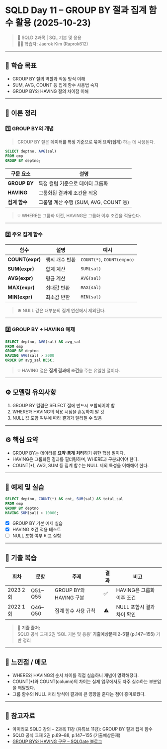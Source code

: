 # **SQLD Day 11 – GROUP BY 절과 집계 함수 활용 (2025-10-23)**
> 📘 SQLD 2과목 | SQL 기본 및 응용  
> 🧑‍💻 학습자: Jaerok Kim (Raprok612)

---

## **🎯 학습 목표**
- GROUP BY 절의 역할과 작동 방식 이해  
- SUM, AVG, COUNT 등 집계 함수 사용법 숙지  
- GROUP BY와 HAVING 절의 차이점 이해

---

## **🧠 이론 정리**

### **1️⃣ GROUP BY의 개념**
> GROUP BY 절은 **데이터를 특정 기준으로 묶어 요약(집계)** 하는 데 사용된다.

```sql
SELECT deptno, AVG(sal)
FROM emp
GROUP BY deptno;
```

| 구문 요소 | 설명 |
|------------|------|
| **GROUP BY** | 특정 컬럼 기준으로 데이터 그룹화 |
| **HAVING** | 그룹화된 결과에 조건을 적용 |
| **집계 함수** | 그룹별 계산 수행 (SUM, AVG, COUNT 등) |

> 💡 WHERE는 그룹화 이전, HAVING은 그룹화 이후 조건을 적용한다.

---

### **2️⃣ 주요 집계 함수**
| 함수 | 설명 | 예시 |
|------|------|------|
| **COUNT(expr)** | 행의 개수 반환 | `COUNT(*)`, `COUNT(empno)` |
| **SUM(expr)** | 합계 계산 | `SUM(sal)` |
| **AVG(expr)** | 평균 계산 | `AVG(sal)` |
| **MAX(expr)** | 최대값 반환 | `MAX(sal)` |
| **MIN(expr)** | 최소값 반환 | `MIN(sal)` |

> ⚙️ NULL 값은 대부분의 집계 연산에서 제외된다.

---

### **3️⃣ GROUP BY + HAVING 예제**
```sql
SELECT deptno, AVG(sal) AS avg_sal
FROM emp
GROUP BY deptno
HAVING AVG(sal) > 2000
ORDER BY avg_sal DESC;
```

> 💡 HAVING 절은 **집계 결과에 조건**을 주는 유일한 절이다.

---

## **⚙️ 모델링 유의사항**
1. GROUP BY 컬럼은 SELECT 절에 반드시 포함되어야 함  
2. WHERE과 HAVING의 적용 시점을 혼동하지 말 것  
3. NULL 값 포함 여부에 따라 결과가 달라질 수 있음  

---

## **⚙️ 핵심 요약**
- GROUP BY는 데이터를 **요약·통계 처리**하기 위한 핵심 절이다.  
- HAVING은 그룹화된 결과를 필터링하며, WHERE과 구분되어야 한다.  
- COUNT(*), AVG, SUM 등 집계 함수는 NULL 제외 특성을 이해해야 한다.

---

## **🧮 예제 및 실습**
```sql
SELECT deptno, COUNT(*) AS cnt, SUM(sal) AS total_sal
FROM emp
GROUP BY deptno
HAVING SUM(sal) > 10000;
```
- [x] GROUP BY 기본 예제 실습  
- [x] HAVING 조건 적용 테스트  
- [ ] NULL 포함 여부 비교 실험  

---

## **🧾 기출 복습**
| 회차 | 문항 | 주제 | 결과 | 비고 |
|------|------|------|------|------|
| 2023 2회 | Q51–Q55 | GROUP BY와 HAVING 구분 | ✅ | HAVING은 그룹화 이후 조건 |
| 2022 1회 | Q46–Q50 | 집계 함수 사용 규칙 | ⚠ | NULL 포함시 결과 차이 확인 |

> 📘 **기출 출처:**  
> SQLD 공식 교재 2권 ‘SQL 기본 및 응용’ **기출예상문제 2-5절 (p.147~155)** 기반 정리

---

## **💬 느낀점 / 메모**
- WHERE와 HAVING의 순서 차이를 직접 실습하니 개념이 명확해졌다.  
- COUNT(*)와 COUNT(column)의 차이는 실제 업무에서도 자주 실수하는 부분임을 깨달았다.  
- 그룹 함수의 NULL 처리 방식이 결과에 큰 영향을 준다는 점이 흥미로웠다.

---

## **🔗 참고자료**
- 아이리포 SQLD 강의 – 2과목 11강 (유튜브 11강): GROUP BY 절과 집계 함수  
- SQLD 공식 교재 2권 p.69~88, p.147~155 (기출예상문제)  
- [GROUP BY와 HAVING 구문 – SQLGate 블로그](https://www.sqlgate.com/blog/sql-groupby-having)
